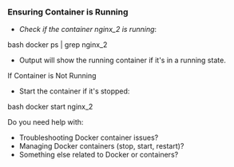 ### Ensuring Container is Running
- *Check if the container nginx_2 is running*:

bash
docker ps | grep nginx_2

- Output will show the running container if it's in a running state.

If Container is Not Running
- Start the container if it's stopped:

bash
docker start nginx_2


Do you need help with:
- Troubleshooting Docker container issues?
- Managing Docker containers (stop, start, restart)?
- Something else related to Docker or containers?
